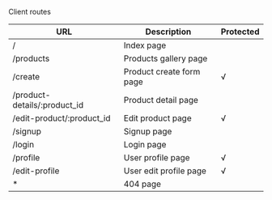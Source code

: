 Client routes

| URL                           | Description               | Protected |
|-------------------------------|---------------------------|-----------|
| /                             | Index page                |           |
| /products                     | Products gallery page     |           |
| /create                       | Product create form page  | √         |
| /product-details/:product_id  | Product detail page       |           |
| /edit-product/:product_id     | Edit product page         | √         |
| /signup                       | Signup page               |           |
| /login                        | Login page                |           |
| /profile                      | User profile page         | √         |
| /edit-profile                 | User edit profile page    | √         |
| *                             | 404 page                  |           |

